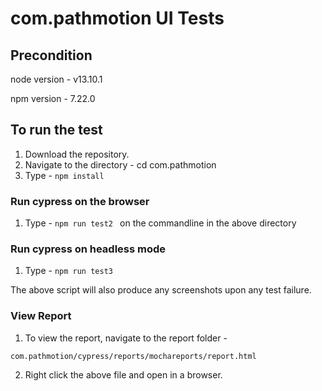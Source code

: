 # com.pathmotion UI Tests

## Precondition


node version -
v13.10.1

npm version -
7.22.0

## To run the test


1. Download the repository.
2. Navigate to the directory -
cd com.pathmotion
3. Type -  ```npm install ```


### Run cypress on the browser

1. Type - ```npm run test2 ``` on the commandline in the above directory

### Run cypress on headless mode

1. Type - ```npm run test3```

The above script will also produce any screenshots upon any test failure.

### View Report

1. To view the report, navigate to the report folder -
```
com.pathmotion/cypress/reports/mochareports/report.html
```
2. Right click the above file and open in a browser.


